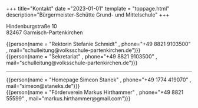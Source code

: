 +++
title="Kontakt"
date ="2023-01-01"
template = "toppage.html"
description="Bürgermeister-Schütte Grund- und Mittelschule"
+++

Hindenburgstraße 10    
82467 Garmisch-Partenkirchen

<div class="triple contacts">
<div>{{person(name = "Rektorin Stefanie Schmidt" , phone="+49 8821 9103500" , mail="schulleitung@volksschule-partenkirchen.de")}}</div>
<div>{{person(name = "Sekretariat" , phone="+49 8821 9103500" , mail="schulleitung@volksschule-partenkirchen.de")}}</div>
</div>

---

<div class="triple contacts">
<div>{{person(name = "Homepage Simeon Stanek" , phone="+49 1774 419070" , mail="simeon@staneks.de")}}</div>
<div>{{person(name = "Förderverein Markus Hirthammer" , phone="+49 8821 55599" , mail="markus.hirthammer@gmail.com")}}</div>
</div>

